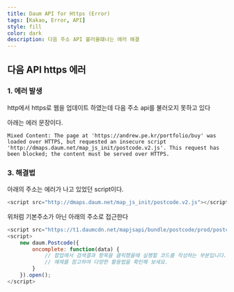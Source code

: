 ```yaml
---
title: Daum API for Https (Error)
tags: [Kakao, Error, API]
style: fill
color: dark
description: 다음 주소 API 불러올떄나는 에러 해결
---
```


## 다음 API https 에러

### 1. 에러 발생

http에서 https로 웹을 업데이트 하였는데 다음 주소 api를 불러오지 못하고 있다

아래는 에러 문장이다.

```
Mixed Content: The page at 'https://andrew.pe.kr/portfolio/buy' was loaded over HTTPS, but requested an insecure script 'http://dmaps.daum.net/map_js_init/postcode.v2.js'. This request has been blocked; the content must be served over HTTPS.
```



### 3. 해결법

아래의 주소는 에러가 나고 있었던 script이다.

```javascript
<script src="http://dmaps.daum.net/map_js_init/postcode.v2.js"></script>
```

위처럼 기본주소가 아닌 아래의 주소로 접근한다

```javascript
<script src="https://t1.daumcdn.net/mapjsapi/bundle/postcode/prod/postcode.v2.js"></script>
<script>
    new daum.Postcode({
        oncomplete: function(data) {
            // 팝업에서 검색결과 항목을 클릭했을때 실행할 코드를 작성하는 부분입니다.
            // 예제를 참고하여 다양한 활용법을 확인해 보세요.
        }
    }).open();
</script>
```

